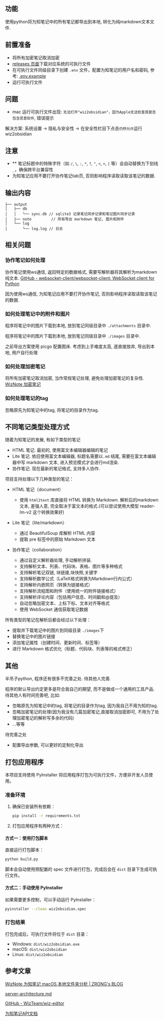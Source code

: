 ## 功能

使用python将为知笔记中的所有笔记都导出到本地, 转化为纯markdown文本文件.

## 前置准备

- 将所有加密笔记取消加密
- [releases 页面](https://github.com/awaken233/wiz2obsidian/releases)下载对应系统的可执行文件
- 在可执行文件同级目录下创建 `.env` 文件，配置为知笔记的用户名和密码, 参考: [.env.example](.env.example)
- 运行可执行文件

## 问题

- mac 运行可执行文件出现: `无法打开"wiz2obsidian"，因为Apple无法检查其是否包含恶意软件`, 错误提示

解决方案: 系统设置 -> 隐私与安全性 -> 在安全性栏目下点击`仍然允许`运行 wiz2obsidian

## 注意

- ** 笔记标题中的特殊字符（如 `/`, `\`, `:`, `*`, `?`, `"`, `<`, `>`, `|` 等）会自动替换为下划线 `_`，确保跨平台兼容性
- 为知笔记应用不要打开协作笔记tab页, 否则影响程序读取读取该笔记的数据.


## 输出内容

```
├── output
│   ├── db
│   │   └── sync.db // sqlite3 记录笔记同步记录和笔记图片同步记录
│   ├── note         // 所有导出 markdown 笔记, 图片和附件
│   └── log
│       └── log.log // 日志
```


## 相关问题

### 协作笔记如何处理

协作笔记使用ws通信, 返回特定的数据格式, 需要写解析器将其解析为markdown纯文本.
[GitHub - websocket-client/websocket-client: WebSocket client for Python](https://github.com/websocket-client/websocket-client)

因为使用ws通信, 为知笔记应用不要打开协作笔记, 否则影响程序读取读取该笔记的数据.

### 如何处理笔记中的附件和图片

程序将笔记中的图片下载到本地, 放到笔记同级目录中 `./attachments` 目录中.

程序将笔记中的图片下载到本地, 放到笔记同级目录中 `./images` 目录中.

之前导出方案使用 picgo 配置图床. 考虑到上手难度太高, 遂直接放弃, 导出到本地, 用户自行处理


### 如何处理加密笔记

将所有加密笔记取消加密, 当作常规笔记处理, 避免处理加密笔记的复杂性.
[WizNote 加密笔记](https://www.wiz.cn/ziw-format.html)

### 如何处理笔记的tag

忽略原先为知笔记中的tag, 将笔记的目录作为tag.


## 不同笔记类型处理方式

随着为知笔记的发展, 有如下类型的笔记
- HTML 笔记. 最初的, 使用富文本编辑器编辑的笔记
- Lite 笔记. 依旧使用富文本编辑器, 标题名需要以`.md` 结尾, 需要在富文本编辑器中写 markdown 文本, 进入预览模式才会进行md渲染.
- 协作笔记. 现在最新的笔记格式, 支持多人协作.

项目支持处理以下几种类型的笔记：

- HTML 笔记（document）
   - 使用 `html2text` 库直接将 HTML 转换为 Markdown. 解析后的markdown文本, 差强人意, 完全取决于富文本的格式.(可以尝试使用大模型 reader-lm-v2 这个转换效果好)

- Lite 笔记（lite/markdown）
   - 通过 BeautifulSoup 库解析 HTML 内容
   - 提取 pre 标签中的原始 Markdown 文本

- 协作笔记（collaboration）
   - 通过自定义解析器处理, 手动解析拼装.
   - 支持解析文本、列表、代码块、表格、图片等多种格式
   - 支持解析笔记双链, 块链接,块快照,关键字
   - 支持解析数学公式（LaTeX格式转换为Markdown行内公式）
   - 支持解析内嵌网页（转换为链接格式）
   - 支持解析流程图和附件（使用统一的附件链接格式）
   - 支持解析评论内容（包括用户信息、时间戳和@提及）
   - 自动忽略加密文本、上标下标、文本对齐等格式
   - 使用 WebSocket 通信获取笔记数据

所有类型的笔记在解析后都会经过以下处理：
- 提取并下载笔记中的图片到同级目录 `./images`下
- 替换笔记中的图片链接
- 添加笔记属性（创建时间、更新时间、标签等）
- 进行 Markdown 格式优化（标题、代码块、列表等的格式修正）


## 其他

半吊子python, 程序还有很多不完善之处. 待其他人完善.

程序的默认导出约定更多是符合我自己的期望, 而不是做成一个通用的工具产品. 待其他人有时间完善吧, 比如:
- 忽略原先为知笔记中的tag, 将笔记的目录作为tag, 因为我自己不用为知的tag.
- 忽略加密笔记的处理(因为我没有几篇加密笔记,直接取消加密即可, 不用为了处理加密笔记的解析写多余的代码)
- ...等等


待完善之处

- 配置导出参数, 可以更好的定制化导出



## 打包应用程序

本项目支持使用 PyInstaller 将应用程序打包为可执行文件，方便非开发人员使用。

### 准备环境

1. 确保已安装所有依赖：
   ```bash
   pip install -r requirements.txt
   ```

3. 打包应用程序有两种方式：

#### 方式一：使用打包脚本

直接运行打包脚本：
```bash
python build.py
```

脚本会自动使用预配置的 spec 文件进行打包，完成后会在 `dist` 目录下生成可执行文件。

#### 方式二：手动使用 PyInstaller

如果需要更多控制，可以手动运行 PyInstaller：
```bash
pyinstaller --clean wiz2obsidian.spec
```

### 打包结果

打包完成后，可执行文件将位于 `dist` 目录：
- Windows: `dist/wiz2obsidian.exe`
- macOS: `dist/wiz2obsidian`
- Linux: `dist/wiz2obsidian`


## 参考文章

[WizNote 为知笔记 macOS 本地文件夹分析 | ZRONG's BLOG](https://blog.zengrong.net/post/analysis-of-wiznote/)

[server-architecture.md](https://github.com/WizTeam/wiz-editor/blob/main/docs/zh-CN/server-architecture.md)

[GitHub - WizTeam/wiz-editor](https://github.com/WizTeam/wiz-editor)

[为知笔记API文档](https://www.wiz.cn/wapp/pages/book/bb8f0f10-48ca-11ea-b27a-ef51fb9d4bb4/475c9ef0-4e1a-11ea-8f5c-a7618da01da2)
